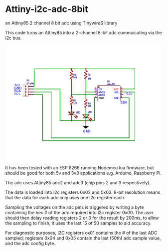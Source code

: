 # Attiny-i2c-adc-8bit

an Attiny85 2 channel 8 bit adc using TinywireS library

This code turns an Attiny85 into a 2-channel 8-bit adc commuicating via the i2c bus. 

 ![Sample Circuit](https://github.com/donquixote2u/Attiny-i2c-adc-8bit/blob/master/Attiny85-i2c-adc.jpg)

It has been tested with an ESP 8266 running Nodemcu lua firmware, but should be good for both 5v and 3v3 applications e.g. Arduino, Raspberry Pi.

The adc uses Attiny85 adc2 and adc3 (chip pins 2 and 3 respectively).

The data is loaded into i2c registers  0x02 and 0x03. 8-bit resolution means that the data for each adc only uses one i2c register
each.

Sampling the voltages on the adc pins is triggered by writing a byte containing the hex # of the adc required into i2c register  0x00.
The user should then delay reading registers 2 or 3 for the result by 200ms, to allow the sampling to finish; it uses the last 15 of 50 samples to aid accuracy.

For diagnostic purposes, I2C registers ox01 contains the # of the last ADC sampled; registers 0x04 and 0x05 contain the last (50th) adc sample value, and the adc config byte.

